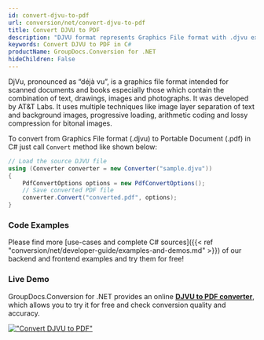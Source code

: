 ```yaml
---
id: convert-djvu-to-pdf
url: conversion/net/convert-djvu-to-pdf
title: Convert DJVU to PDF
description: "DJVU format represents Graphics File format with .djvu extension. Learn how to convert DJVU to PDF file programmatically in C# language using GroupDocs.Conversion for .NET library."
keywords: Convert DJVU to PDF in C#
productName: GroupDocs.Conversion for .NET
hideChildren: False
---
```


DjVu, pronounced as “déjà vu”, is a graphics file format intended for scanned documents and books especially those which contain the combination of text, drawings, images and photographs. It was developed by AT&T Labs. It uses multiple techniques like image layer separation of text and background images, progressive loading, arithmetic coding and lossy compression for bitonal images.

To convert from Graphics File format (.djvu) to Portable Document (.pdf) in C# just call `Convert` method like shown below:

```csharp
// Load the source DJVU file
using (Converter converter = new Converter("sample.djvu"))
{
    PdfConvertOptions options = new PdfConvertOptions();
    // Save converted PDF file
    converter.Convert("converted.pdf", options);
}
```

### Code Examples

Please find more [use-cases and complete C# sources]({{< ref "conversion/net/developer-guide/examples-and-demos.md" >}}) of our backend and frontend examples and try them for free!

### Live Demo

GroupDocs.Conversion for .NET provides an online [**DJVU to PDF converter**](https://products.groupdocs.app/conversion/djvu-to-pdf), which allows you to try it for free and check conversion quality and accuracy.

[!["Convert DJVU to PDF"](conversion/net/images/convert-djvu-to-pdf.png)](https://products.groupdocs.app/conversion/djvu-to-pdf)